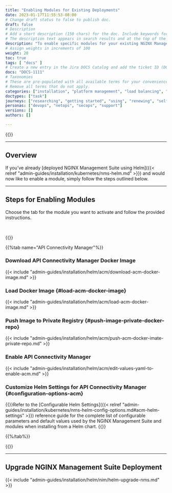 ```yaml
---
title: "Enabling Modules for Existing Deployments"
date: 2023-01-17T11:55:53-08:00
# Change draft status to false to publish doc.
draft: false
# Description
# Add a short description (150 chars) for the doc. Include keywords for SEO. 
# The description text appears in search results and at the top of the doc.
description: "To enable specific modules for your existing NGINX Management Suite deployment, refer to the instructions in this guide."
# Assign weights in increments of 100
weight: 20
toc: true
tags: [ "docs" ]
# Create a new entry in the Jira DOCS Catalog and add the ticket ID (DOCS-<number>) below
docs: "DOCS-1111"
# Taxonomies
# These are pre-populated with all available terms for your convenience.
# Remove all terms that do not apply.
categories: ["installation", "platform management", "load balancing", "api management", "service mesh", "security", "analytics"]
doctypes: ["task"]
journeys: ["researching", "getting started", "using", "renewing", "self service"]
personas: ["devops", "netops", "secops", "support"]
versions: []
authors: []

---
```


{{<custom-styles>}}

---

## Overview

If you’ve already [deployed NGINX Management Suite using Helm]({{< relref "admin-guides/installation/kubernetes/nms-helm.md" >}}) and would now like to enable a module, simply follow the steps outlined below.

---

## Steps for Enabling Modules

Choose the tab for the module you want to activate and follow the provided instructions.

<br>

{{<tabs name="enable-nms-modules">}}

{{%tab name="API Connectivity Manager"%}}

### Download API Connectivity Manager Docker Image

{{< include "admin-guides/installation/helm/acm/download-acm-docker-image.md" >}}

### Load Docker Image {#load-acm-docker-image}

{{< include "admin-guides/installation/helm/acm/load-acm-docker-image.md" >}}

### Push Image to Private Registry {#push-image-private-docker-repo}

{{< include "admin-guides/installation/helm/acm/push-acm-docker-imate-private-repo.md" >}}

### Enable API Connectivity Manager

{{< include "admin-guides/installation/helm/acm/edit-values-yaml-to-enable-acm.md" >}}

### Customize Helm Settings for API Connectivity Manager {#configuration-options-acm}

{{<see-also>}}Refer to the [Configurable Helm Settings]({{< relref "admin-guides/installation/kubernetes/nms-helm-config-options.md#acm-helm-settings" >}}) reference guide for the complete list of configurable parameters and default values used by the NGINX Management Suite and modules when installing from a Helm chart. {{</see-also>}}

{{%/tab%}}

{{</tabs>}}

---

## Upgrade NGINX Management Suite Deployment

{{< include "admin-guides/installation/helm/nim/helm-upgrade-nms.md" >}}
